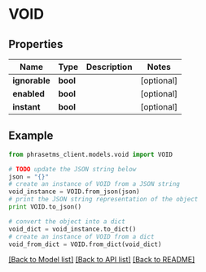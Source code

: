 # VOID

## Properties

| Name          | Type     | Description | Notes      |
| ------------- | -------- | ----------- | ---------- |
| **ignorable** | **bool** |             | [optional] |
| **enabled**   | **bool** |             | [optional] |
| **instant**   | **bool** |             | [optional] |

## Example

```python
from phrasetms_client.models.void import VOID

# TODO update the JSON string below
json = "{}"
# create an instance of VOID from a JSON string
void_instance = VOID.from_json(json)
# print the JSON string representation of the object
print VOID.to_json()

# convert the object into a dict
void_dict = void_instance.to_dict()
# create an instance of VOID from a dict
void_from_dict = VOID.from_dict(void_dict)
```

[[Back to Model list]](../README.md#documentation-for-models) [[Back to API list]](../README.md#documentation-for-api-endpoints) [[Back to README]](../README.md)
